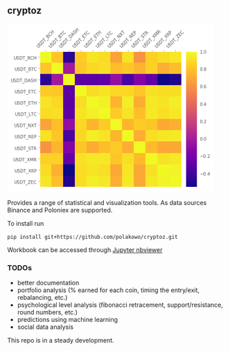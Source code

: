 ## cryptoz

![corr-matrix](corr-matrix.png)

Provides a range of statistical and visualization tools. As data sources Binance and Poloniex are supported.

To install run
```
pip install git+https://github.com/polakowo/cryptoz.git
```

Workbook can be accessed through [Jupyter nbviewer](http://nbviewer.jupyter.org/github/polakowo/cryptoz/blob/master/Workbook.ipynb)

### TODOs
- better documentation
- portfolio analysis (% earned for each coin, timing the entry/exit, rebalancing, etc.)
- psychological level analysis (fibonacci retracement, support/resistance, round numbers, etc.)
- predictions using machine learning
- social data analysis

This repo is in a steady development. 
